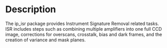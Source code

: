 Description
===========

The ip_isr package provides Instrument Signature Removal related tasks. ISR includes steps such as combining multiple amplifiers into one full CCD image,  corrections for overscans, crosstalk, bias and dark frames, and the creation of variance and mask planes.

